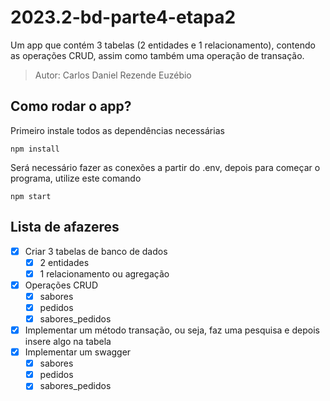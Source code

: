 # 2023.2-bd-parte4-etapa2
Um app que contém 3 tabelas (2 entidades e 1 relacionamento), contendo as operações CRUD, assim como também uma operação de transação.

> Autor: Carlos Daniel Rezende Euzébio 

## Como rodar o app?

Primeiro instale todos as dependências necessárias

```
npm install
```

Será necessário fazer as conexões a partir do .env, depois para começar o programa, utilize este comando

```
npm start
```
## Lista de afazeres

- [x] Criar 3 tabelas de banco de dados
    - [x] 2 entidades
    - [x] 1 relacionamento ou agregação
- [x] Operações CRUD
    - [x] sabores
    - [x] pedidos
    - [x] sabores_pedidos
- [x] Implementar um método transação, ou seja, faz uma pesquisa e depois insere algo na tabela
- [x] Implementar um swagger
    - [x] sabores
    - [x] pedidos
    - [x] sabores_pedidos
